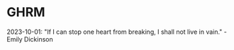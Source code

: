 # GHRM

2023-10-01: "If I can stop one heart from breaking, I shall not live in vain." - Emily Dickinson